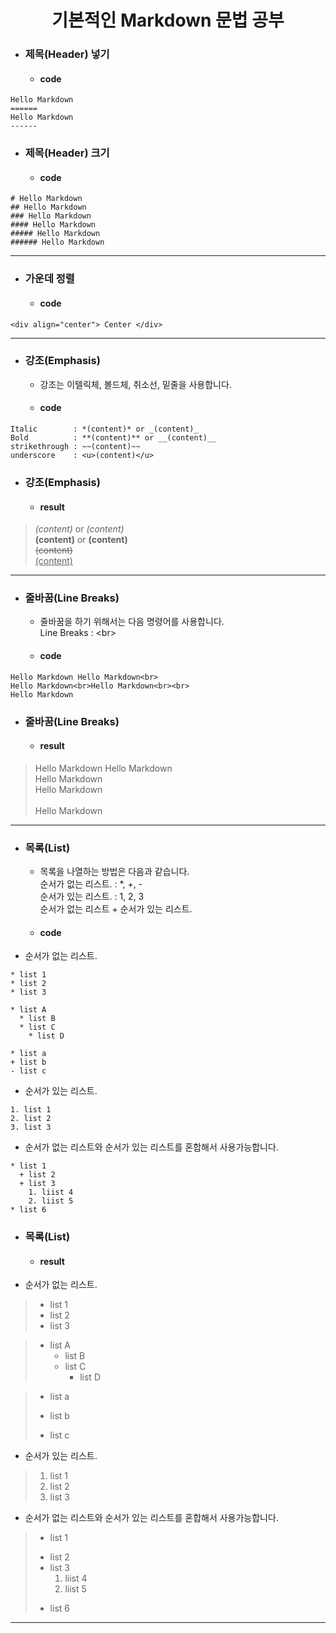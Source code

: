 __<div align="center">기본적인 Markdown 문법 공부</div>__
======

+ ### 제목(Header) 넣기
  - #### code

```
Hello Markdown
======
Hello Markdown
------
```

+ ### 제목(Header) 크기
  - #### code

```
# Hello Markdown
## Hello Markdown
### Hello Markdown
#### Hello Markdown
##### Hello Markdown
###### Hello Markdown
```
------
+ ### 가운데 정렬
  - #### code

``` 
<div align="center"> Center </div>
```
------
+ ### 강조(Emphasis)
  - 강조는 이텔릭체, 볼드체, 취소선, 밑줄을 사용합니다.
  - #### code

```
Italic        : *(content)* or _(content)_
Bold          : **(content)** or __(content)__
strikethrough : ~~(content)~~
underscore    : <u>(content)</u>
```
+ ### 강조(Emphasis)
  - #### result
> *(content)* or _(content)_<br>
  **(content)** or __(content)__<br>
  ~~(content)~~<br>
  <u>(content)</u><br>
------
+ ### 줄바꿈(Line Breaks)
  - 줄바꿈을 하기 위해서는 다음 명령어를 사용합니다.<br>
    Line Breaks : \<br>
  - #### code

```
Hello Markdown Hello Markdown<br>
Hello Markdown<br>Hello Markdown<br><br>
Hello Markdown
```

+ ### 줄바꿈(Line Breaks)
  - #### result
> Hello Markdown Hello Markdown<br>
> Hello Markdown<br>Hello Markdown<br><br>
> Hello Markdown
------

+ ### 목록(List)
  - 목록을 나열하는 방법은 다음과 같습니다.<br>
    순서가 없는 리스트. : *, +, -<br>
    순서가 있는 리스트. : 1, 2, 3 <br>
    순서가 없는 리스트 + 순서가 있는 리스트.<br>
  - #### code

+ 순서가 없는 리스트.
```
* list 1
* list 2
* list 3

* list A
  * list B
  * list C
    * list D

* list a
+ list b
- list c
```
+ 순서가 있는 리스트.
```
1. list 1
2. list 2
3. list 3
```
+ 순서가 없는 리스트와 순서가 있는 리스트를 혼합해서 사용가능합니다.
```
* list 1
  + list 2
  + list 3
    1. liist 4
    2. liist 5
* list 6
```

+ ### 목록(List)
  - #### result
+ 순서가 없는 리스트.
> * list 1
> * list 2
> * list 3

> * list A
>   * list B
>   * list C
>     * list D

> * list a
> + list b
> - list c

+ 순서가 있는 리스트.
> 1. list 1
> 2. list 2
> 3. list 3

+ 순서가 없는 리스트와 순서가 있는 리스트를 혼합해서 사용가능합니다.
> * list 1
> + list 2
> + list 3
>   1. liist 4
>   2. liist 5
> * list 6
------